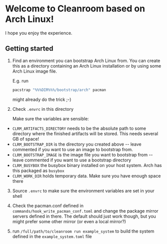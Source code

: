 <!-- cSpell: ignore pacman -->

# Welcome to Cleanroom based on Arch Linux!

I hope you enjoy the experience.

## Getting started

1. Find an environment you can bootstrap Arch Linux from. You can create this
   as a directory containing an Arch Linux installation or by using some
   Arch Linux image file.

   E.g. run

   ```sh
   pacstrap "%%%DIR%%%/bootstrap/arch" pacman
   ```

   might already do the trick ;-)

2. Check `.envrc` in this directory

   Make sure the variables are sensible:

- `CLRM_ARTIFACTS_DIRECTORY` needs to be the absolute path to some directory
  where the finished artifacts will be stored. This needs several GB of
  space!
- `CLRM_BOOTSTRAP_DIR` is the directory you created above -- leave commented
  if you want to use an image to bootstrap from.
- `CLRM_BOOTSTRAP_IMAGE` is the image file you want to bootstrap from --
  leave commented if you want to use a bootstrap directory
- `CLRM_BUSYBOX` the busybox binary installed on your host system. Arch has
  this packaged as `busybox`
- `CLRM_WORK_DIR` holds temporary data. Make sure you have enough space there

3. Source `.envrc` to make sure the environment variables are set in your shell

4. Check the pacman.conf defined in `commands/hook_write_pacman_conf.toml` and
   change the package mirror servers defined in there. The default should just
   work though, but you might prefer some other mirror (or even a local
   mirror?)

5. run `/full/path/to/cleanroom run example_system` to build the system defined
   in the `example_system.toml` file
